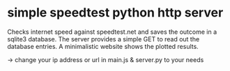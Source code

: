 # simple speedtest python http server


Checks internet speed against speedtest.net and saves the outcome in a sqlite3 database. The server provides a simple GET to read out the database entries. A minimalistic website shows the plotted results.

 -> change your ip address or url in main.js & server.py to your needs

